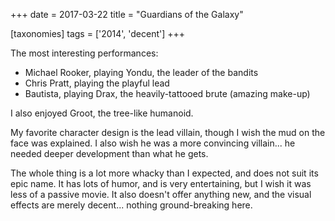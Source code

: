 +++
date = 2017-03-22
title = "Guardians of the Galaxy"

[taxonomies]
tags = ['2014', 'decent']
+++

The most interesting performances:

-   Michael Rooker, playing Yondu, the leader of the bandits
-   Chris Pratt, playing the playful lead
-   Bautista, playing Drax, the heavily-tattooed brute (amazing make-up)

I also enjoyed Groot, the tree-like humanoid.

My favorite character design is the lead villain, though I wish the mud
on the face was explained. I also wish he was a more convincing
villain\... he needed deeper development than what he gets.

The whole thing is a lot more whacky than I expected, and does not suit
its epic name. It has lots of humor, and is very entertaining, but I
wish it was less of a passive movie. It also doesn\'t offer anything
new, and the visual effects are merely decent\... nothing
ground-breaking here.
